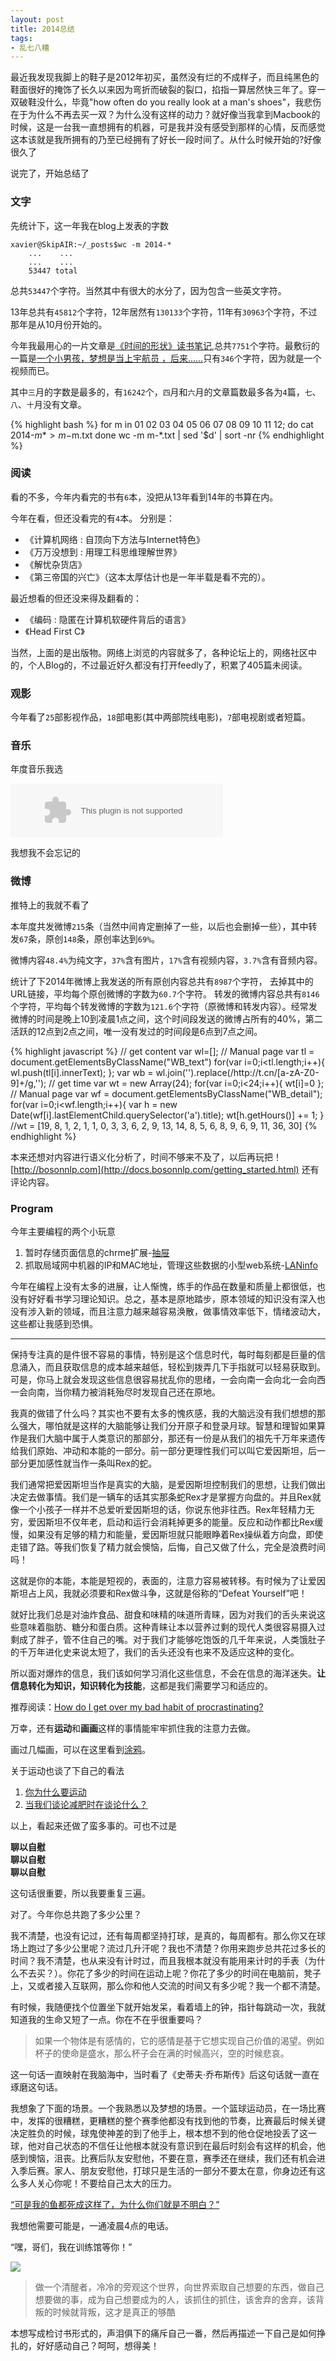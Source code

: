 ```yaml
---
layout: post
title: 2014总结
tags:
- 乱七八糟
---
```

<style type="text/css">@import url(/media/css/pygments.css);</style>

最近我发现我脚上的鞋子是2012年初买，虽然没有烂的不成样子，而且纯黑色的鞋面很好的掩饰了长久以来因为弯折而破裂的裂口，掐指一算居然快三年了。穿一双破鞋没什么，毕竟"how often do you really look at a man's shoes"，我悲伤在于为什么不再去买一双？为什么没有这样的动力？就好像当我拿到Macbook的时候，这是一台我一直想拥有的机器，可是我并没有感受到那样的心情，反而感觉这本该就是我所拥有的乃至已经拥有了好长一段时间了。从什么时候开始的?好像很久了


说完了，开始总结了

### 文字


先统计下，这一年我在blog上发表的字数

    xavier@SkipAIR:~/_posts$wc -m 2014-*
        ...    ...
        ...    ...
        53447 total
        
总共`53447`个字符。当然其中有很大的水分了，因为包含一些英文字符。

13年总共有`45812`个字符，12年居然有`130133`个字符，11年有`30963`个字符，不过那年是从10月份开始的。

今年我最用心的一片文章是[《时间的形状》读书笔记](http://blog.xavierskip.com/2014-03-22-shape-of-time/),总共`7751`个字符。最敷衍的一篇是[一个小男孩，梦想是当上宇航员 ，后来……](http://blog.xavierskip.com/2014-06-23-game-save-the-world/)只有`346`个字符，因为就是一个视频而已。

其中`三`月的字数是最多的，有`16242`个，`四`月和`六`月的文章篇数最多各为`4`篇，`七`、`八`、`十`月没有文章。

{% highlight bash %}
for m in 01 02 03 04 05 06 07 08 09 10 11 12; do
    cat 2014-$m* > m-$m.txt
done
wc -m m-*.txt | sed '$d' | sort -nr
{% endhighlight %}

### 阅读

看的不多，今年内看完的书有`6`本，没把从13年看到14年的书算在内。

今年在看，但还没看完的有`4`本。
分别是：

* 《计算机网络 : 自顶向下方法与Internet特色》
* 《万万没想到 : 用理工科思维理解世界》
* 《解忧杂货店》
* 《第三帝国的兴亡》（这本太厚估计也是一年半载是看不完的）。

最近想看的但还没来得及翻看的：

* 《编码 : 隐匿在计算机软硬件背后的语言》
* 《Head First C》

当然，上面的是出版物。网络上浏览的内容就多了，各种论坛上的，网络社区中的，个人Blog的，不过最近好久都没有打开feedly了，积累了405篇未阅读。

### 观影

今年看了`25`部影视作品，`18`部电影(其中两部院线电影)，`7`部电视剧或者短篇。

### 音乐

年度音乐我选

<embed src="http://music.163.com/style/swf/widget.swf?sid=28815250&type=2&auto=0&width=320&height=66" width="340" height="86"  allowNetworking="all">

我想我不会忘记的

### 微博

推特上的我就不看了

本年度共发微博`215`条（当然中间肯定删掉了一些，以后也会删掉一些），其中转发`67`条，原创`148`条，原创率达到`69%`。

微博内容`48.4%`为纯文字，`37%`含有图片，`17%`含有视频内容，`3.7%`含有音频内容。

统计了下2014年微博上我发送的所有原创内容总共有`8987`个字符，
去掉其中的URL链接，平均每个原创微博的字数为`60.7`个字符。
转发的微博内容总共有`8146`个字符，平均每个转发微博的字数为`121.6`个字符（原微博和转发内容）。经常发微博的时间是晚上10到凌晨1点之间，这个时间段发送的微博占所有的40%，第二活跃的12点到2点之间，唯一没有发过的时间段是6点到7点之间。

{% highlight javascript %}
// get content
var wl=[];
// Manual page
var tl = document.getElementsByClassName("WB_text")
for(var i=0;i<tl.length;i++){
  wl.push(tl[i].innerText);
};
var wb = wl.join('').replace(/http:\/\/t\.cn\/[a-zA-Z0-9]+/g,'');
// get time
var wt = new Array(24);
for(var i=0;i<24;i++){
  wt[i]=0
};
// Manual page
var wf = document.getElementsByClassName("WB_detail");
for(var i=0;i<wf.length;i++){
  var h = new Date(wf[i].lastElementChild.querySelector('a').title);
  wt[h.getHours()] += 1;
}
//wt = [19, 8, 1, 2, 1, 1, 0, 3, 3, 6, 2, 9, 13, 14, 8, 5, 6, 8, 9, 6, 9, 11, 36, 30]
{% endhighlight %}

本来还想对内容进行语义化分析了，时间不够来不及了，以后再玩把！
[http://bosonnlp.com](http://docs.bosonnlp.com/getting_started.html)
还有评论内容。


### Program

今年主要编程的两个小玩意

1. 暂时存储页面信息的chrme扩展-[抽屉](http://blog.xavierskip.com/2014-02-17-chrome-extensions-drawer/)
2. 抓取局域网中机器的IP和MAC地址，管理这些数据的小型web系统-[LANinfo
](https://github.com/xavierskip/LANinfo)

今年在编程上没有太多的进展，让人惭愧，练手的作品在数量和质量上都很低，也没有好好看书学习理论知识。总之，基本是原地踏步，原本领域的知识没有深入也没有涉入新的领域，而且注意力越来越容易涣散，做事情效率低下，情绪波动大，这些都让我感到恐惧。

--------

保持专注真的是件很不容易的事情，特别是这个信息时代，每时每刻都是巨量的信息涌入，而且获取信息的成本越来越低，轻松到拨弄几下手指就可以轻易获取到。可是，你马上就会发现这些信息很容易扰乱你的思绪，一会向南一会向北一会向西一会向南，当你精力被消耗殆尽时发现自己还在原地。

我真的做错了什么吗？其实也不要有太多的愧疚感，我的大脑远没有我们想想的那么强大，哪怕就是这样的大脑能够让我们分开原子和登录月球。智慧和理智如果算作是我们大脑中属于人类意识的那部分，那还有一份是从我们的祖先千万年来遗传给我们原始、冲动和本能的一部分。前一部分更理性我们可以叫它爱因斯坦，后一部分更加感性就当作一条叫Rex的蛇。

我们通常把爱因斯坦当作是真实的大脑，是爱因斯坦控制我们的思想，让我们做出决定去做事情。我们是一辆车的话其实那条蛇Rex才是掌握方向盘的。并且Rex就像一个小孩子一样并不总爱听爱因斯坦的话，你说东他非往西。Rex年轻精力无穷，爱因斯坦不仅年老，启动和运行会消耗掉更多的能量。反应和动作都比Rex缓慢，如果没有足够的精力和能量，爱因斯坦就只能眼睁着Rex操纵着方向盘，即使走错了路。等我们恢复了精力就会懊恼，后悔，自己又做了什么，完全是浪费时间吗！

这就是你的本能，本能是短视的，表面的，注意力容易被转移。有时候为了让爱因斯坦占上风，我就必须要和Rex做斗争，这就是俗称的“Defeat Yourself”吧！

就好比我们总是对油炸食品、甜食和味精的味道所青睐，因为对我们的舌头来说这些意味着脂肪、糖分和蛋白质。这种青睐让本以营养过剩的现代人类很容易摄入过剩成了胖子，管不住自己的嘴。对于我们才能够吃饱饭的几千年来说，人类饿肚子的千万年进化史来说太短了，我们的舌头还没有也来不及适应这种的变化。

所以面对爆炸的信息，我们该如何学习消化这些信息，不会在信息的海洋迷失。**让信息转化为知识，知识转化为技能**，这都是我们需要学习和适应的。

推荐阅读：[How do I get over my bad habit of procrastinating?](https://www.quora.com/How-do-I-get-over-my-bad-habit-of-procrastinating/answer/Oliver-Emberton)


万幸，还有**运动**和**画画**这样的事情能牢牢抓住我的注意力去做。

画过几幅画，可以在这里看到[涂鸦](http://www.douban.com/doulist/32094689/)。

关于运动也谈了下自己的看法

1. [你为什么要运动](http://blog.xavierskip.com/2014-05-25-sports-why/)
2. [当我们谈论减肥时在谈论什么？](http://blog.xavierskip.com/2014-11-19-defeat-yourself/)

以上，看起来还做了蛮多事的。可也不过是

**聊以自慰**  
**聊以自慰**  
**聊以自慰**  

这句话很重要，所以我要重复三遍。

对了。今年你总共跑了多少公里？

我不清楚，也没有记过，还有每周都坚持打球，是真的，每周都有。那么你又在球场上跑过了多少公里呢？流过几升汗呢？我也不清楚？你用来跑步总共花过多长的时间？我不清楚，也从来没有计时过，而且我根本就没有能用来计时的手表（为什么不去买？）。你花了多少的时间在运动上呢？你花了多少的时间在电脑前，凳子上，又或者接入互联网，那么你和他人交流的时间又有多少呢？我一个都不清楚。

有时候，我随便找个位置坐下就开始发呆，看着墙上的钟，指针每跳动一次，我就知道我的生命又短了一点。你在不在乎很重要吗？

>如果一个物体是有感情的，它的感情是基于它想实现自己价值的渴望。例如杯子的使命是盛水，那么杯子会在满的时候高兴，空的时候悲哀。

这一句话一直映射在我脑海中，当时看了《史蒂夫·乔布斯传》后这句话就一直在琢磨这句话。

我想象了下面的场景。一个我熟悉以及梦想的场景。一个篮球运动员，在一场比赛中，发挥的很糟糕，更糟糕的整个赛季他都没有找到他的节奏，比赛最后时候关键决定胜负的时候，球鬼使神差的到了他手上，根本想不到的他仓促地投丢了这一球，他对自己状态的不信任让他根本就没有意识到在最后时刻会有这样的机会，他感到懊恼，沮丧。比赛后队友安慰他，不要在意，赛季还在继续，我们还有机会进入季后赛。家人、朋友安慰他，打球只是生活的一部分不要太在意，你身边还有这么多人关心你呢！不要给自己太大的压力。

[“可是我的鱼都死成这样了，为什么你们就是不明白？”](http://hyperboleandahalf.blogspot.com/2013/05/depression-part-two.html)

我想他需要可能是，一通凌晨4点的电话。

“嘿，哥们，我在训练馆等你！”

![](http://ww2.sinaimg.cn/large/6a0c2c15jw1en2834fsaoj20sg0g0acg.jpg)

>做一个清醒者，冷冷的旁观这个世界，向世界索取自己想要的东西，做自己想要做的事，成为自己想要成为的人，该抓住的抓住，该舍弃的舍弃，该背叛的时候就背叛，这才是真正的够酷

本想写成检讨书形式的，声泪俱下的痛斥自己一番，然后再描述一下自己是如何挣扎的，好好感动自己？呵呵，想得美！